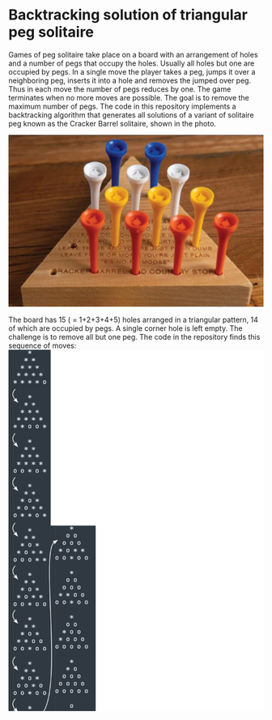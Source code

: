 # Backtracking solution of triangular peg solitaire

Games of peg solitaire take place on a board with an arrangement of holes and a number of pegs that occupy the holes. Usually all holes but one are occupied by pegs. In a single move the player takes a peg, jumps it over a neighboring peg, inserts it into a hole and removes the jumped over peg. Thus in each move the number of pegs reduces by one. The game terminates when no more moves are possible. The goal is to remove the maximum number of pegs. 
The code in this repository implements a backtracking algorithm that generates all solutions of a variant of solitaire peg known as the Cracker Barrel solitaire, shown in the photo.

![](Picture.png)

The board has 15 ( = 1+2+3+4+5)  holes arranged in a triangular pattern, 14 of which are occupied by pegs. A single corner hole is left empty. The challenge is to remove all but one peg.
The code in the repository finds this sequence of moves: ![](Moves.png)

